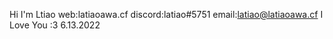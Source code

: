 Hi I'm Ltiao
web:latiaoawa.cf
discord:latiao#5751
email:latiao@latiaoawa.cf
I Love You :3
6.13.2022
